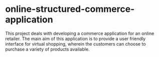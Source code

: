 # online-structured-commerce-application
This project deals with developing a commerce application for an online retailer. The main aim of this application is to provide a user friendly interface for virtual shopping, wherein the customers can choose to purchase ​a ​variety ​of ​products ​available.
